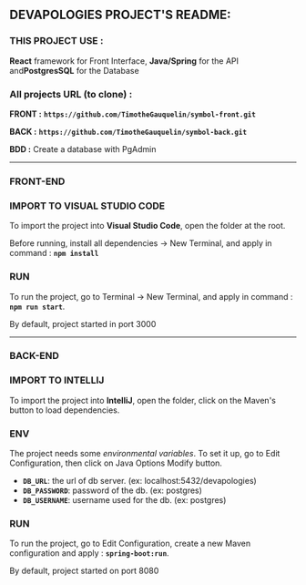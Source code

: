 ## **DEVAPOLOGIES PROJECT'S README:**

### THIS PROJECT USE :

**React** framework for Front Interface, **Java/Spring** for the API and**PostgresSQL** for the Database

### **All projects URL (to clone) :**

**FRONT :** **`https://github.com/TimotheGauquelin/symbol-front.git`**

**BACK :** **`https://github.com/TimotheGauquelin/symbol-back.git`**

**BDD :** Create a database with PgAdmin

---

### FRONT-END

### IMPORT TO VISUAL STUDIO CODE

To import the project into **Visual Studio Code**, open the folder at the root.

Before running, install all dependencies -> New Terminal, and apply in command : **`npm install`**

### RUN

To run the project, go to Terminal -> New Terminal, and apply in command : **`npm run start`**.

By default, project started in port 3000

---

### BACK-END

### IMPORT TO INTELLIJ

To import the project into **IntelliJ**, open the folder, click on the Maven's button to load dependencies.

### ENV

The project needs some _environmental variables_. To set it up, go to Edit Configuration, then click on Java Options Modify button.

- **`DB_URL`**: the url of db server. (ex: localhost:5432/devapologies)
- **`DB_PASSWORD`**: password of the db. (ex: postgres)
- **`DB_USERNAME`**: username used for the db. (ex: postgres)

### RUN

To run the project, go to Edit Configuration, create a new Maven configuration and apply : **`spring-boot:run`**.

By default, project started on port 8080

